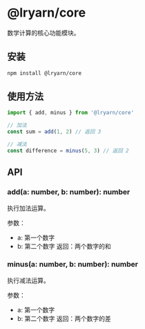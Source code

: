 # @lryarn/core

数学计算的核心功能模块。

## 安装

```bash
npm install @lryarn/core
```

## 使用方法

```typescript
import { add, minus } from '@lryarn/core'

// 加法
const sum = add(1, 2) // 返回 3

// 减法
const difference = minus(5, 3) // 返回 2
```

## API

### add(a: number, b: number): number

执行加法运算。

参数：

- a: 第一个数字
- b: 第二个数字
  返回：两个数字的和

### minus(a: number, b: number): number

执行减法运算。

参数：

- a: 第一个数字
- b: 第二个数字
  返回：两个数字的差

